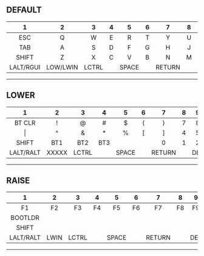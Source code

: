 DEFAULT
-----------------------------------------------------------------------------------------------------------------------------------
| 1 | 2 | 3 | 4 | 5 | 6 | 7 | 8 | 9 | 10 | 11 | 12 | 13 |
|:---:|:---:|:---:|:---:|:---:|:---:|:---:|:---:|:---:|:---:|:---:|:---:|:---:|
|   ESC   |    Q    |    W    |    E    |    R    |    T    |    Y    |    U    |    I    |    O    |    P    |    -    |  MUTE   |
|   TAB   |    A    |    S    |    D    |    F    |    G    |    H    |    J    |    K    |    L    |    ;    |    '    |  PRINT  |
|  SHIFT  |    Z    |    X    |    C    |    V    |    B    |    N    |    M    |    ,    |    .    |    /    |   UP    |  SHIFT  |
|LALT/RGUI|LOW/LWIN |  LCTRL  |         |  SPACE  |         | RETURN  |         |BACKSPACE|RAI/RALT |  LEFT   |  DOWN   |  RIGHT  |
-----------------------------------------------------------------------------------------------------------------------------------

LOWER
-----------------------------------------------------------------------------------------------------------------------------------
| 1 | 2 | 3 | 4 | 5 | 6 | 7 | 8 | 9 | 10 | 11 | 12 | 13 |
|:---:|:---:|:---:|:---:|:---:|:---:|:---:|:---:|:---:|:---:|:---:|:---:|:---:|
| BT CLR  |    !    |    @    |    #    |    $    |    (    |    )    |    7    |    8    |    9    |    *    |    -    |ZOOMRESET|
|   \|    |    ^    |    &    |    *    |    %    |    [    |    ]    |    4    |    5    |    6    |    /    |    +    |  PgUP   |
|  SHIFT  |   BT1   |   BT2   |   BT3   |         |         |    0    |    1    |    2    |    3    |    .    |    =    |  PgDN   |
|LALT/RALT|  XXXXX  |  LCTRL  |         |  SPACE  |         | RETURN  |         |   DEL   |  RALT   |         |         |  RETURN |
-----------------------------------------------------------------------------------------------------------------------------------

RAISE
-----------------------------------------------------------------------------------------------------------------------------------
| 1 | 2 | 3 | 4 | 5 | 6 | 7 | 8 | 9 | 10 | 11 | 12 | 13 |
|:---:|:---:|:---:|:---:|:---:|:---:|:---:|:---:|:---:|:---:|:---:|:---:|:---:|
|   F1    |   F2    |   F3    |   F4    |   F5    |   F6    |   F7    |   F8    |   F9    |   F10   |   F11   |   F12   |         |
| BOOTLDR |         |         |         |         |         |         |         |         |         |    `    |    ~    |  HOME   |
|  SHIFT  |         |         |         |         |         |         |         |         |         |    \    |         |   END   |
|LALT/RALT|  LWIN   |  LCTRL  |         |  SPACE  |         | RETURN  |         |   DEL   |  XXXXX  |         |         |         |
-----------------------------------------------------------------------------------------------------------------------------------
